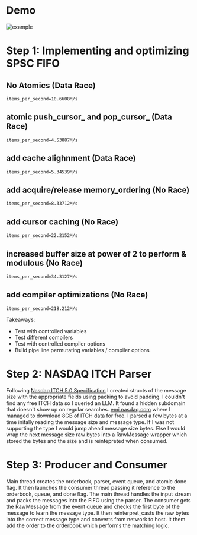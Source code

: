 # Demo
![example](https://i.imgur.com/Q9mJNKD.gif)

# Step 1: Implementing and optimizing SPSC FIFO
## No Atomics (Data Race)
    items_per_second=10.6608M/s

## atomic push_cursor_ and pop_cursor_ (Data Race)
    items_per_second=4.53887M/s

## add cache alighnment (Data Race)
    items_per_second=5.34539M/s

## add acquire/release memory_ordering (No Race)
    items_per_second=8.33712M/s

## add cursor caching (No Race)
    items_per_second=22.2152M/s

## increased buffer size at power of 2 to perform & modulous (No Race)
    items_per_second=34.3127M/s

## add compiler optimizations (No Race)
    items_per_second=218.212M/s


Takeaways:
- Test with controlled variables
- Test different compilers
- Test with controlled compiler options
- Build pipe line permutating variables / compiler options

# Step 2: NASDAQ ITCH Parser
Following [Nasdaq ITCH 5.0 Specification](https://www.nasdaqtrader.com/content/technicalsupport/specifications/dataproducts/NQTVITCHSpecification.pdf) I created structs of the message size with the appropriate fields using packing to avoid padding. I couldn't find any free ITCH data so I queried an LLM. It found a hidden subdomain that doesn't show up on regular searches. [emi.nasdaq.com](https://emi.nasdaq.com/ITCH/Nasdaq%20ITCH/) where I managed to download 8GB of ITCH data for free. I parsed a few bytes at a time initally reading the message size and message type. If I was not supporting the type I would jump ahead message size bytes. Else I would wrap the next message size raw bytes into a RawMessage wrapper which stored the bytes and the size and is reintepreted when consumed.

# Step 3: Producer and Consumer
Main thread creates the orderbook, parser, event queue, and atomic done flag. It then launches the consumer thread passing it reference to the orderbook, queue, and done flag. The main thread handles the input stream and packs the messages into the FIFO using the parser. The consumer gets the RawMessage from the event queue and checks the first byte of the message to learn the message type. It then reinterpret_casts the raw bytes into the correct message type and converts from network to host. It them add the order to the orderbook which performs the matching logic.
